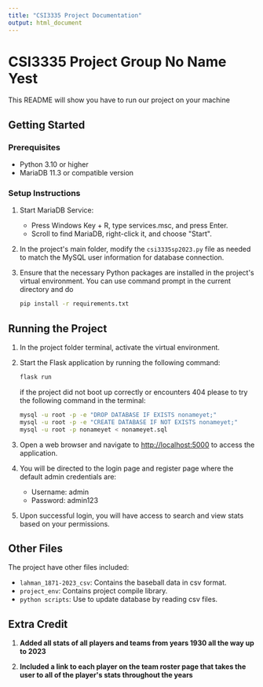 ```yaml
---
title: "CSI3335 Project Documentation"
output: html_document
---
```


# CSI3335 Project Group No Name Yest

This README will show you have to run our project on your machine

## Getting Started

### Prerequisites

- Python 3.10 or higher
- MariaDB 11.3 or compatible version

### Setup Instructions

1. Start MariaDB Service:
    - Press Windows Key + R, type services.msc, and press Enter.
    - Scroll to find MariaDB, right-click it, and choose "Start".


2. In the project's main folder, modify the `csi3335sp2023.py` file as needed to match the MySQL user information for database connection.


3. Ensure that the necessary Python packages are installed in the project's virtual environment. You can use command prompt in the current directory and do

   ```bash
   pip install -r requirements.txt
   ```

## Running the Project

1. In the project folder terminal, activate the virtual environment.


2. Start the Flask application by running the following command:
   ```bash
   flask run
   ```
   if the project did not boot up correctly or encounters 404 please to try the following command in the terminal:
    ```bash
    mysql -u root -p -e "DROP DATABASE IF EXISTS nonameyet;" 
    mysql -u root -p -e "CREATE DATABASE IF NOT EXISTS nonameyet;"
    mysql -u root -p nonameyet < nonameyet.sql
   ```
   
3. Open a web browser and navigate to [http://localhost:5000](http://localhost:5000) to access the application.


4. You will be directed to the login page and register page where the default admin credentials are:
   - Username: admin
   - Password: admin123


5. Upon successful login, you will have access to search and view stats based on your permissions.


## Other Files

The project have other files included:

- `lahman_1871-2023_csv`: Contains the baseball data in csv format.
- `project_env`: Contains project compile library.
- `python scripts`: Use to update database by reading csv files.



## Extra Credit
1. **Added all stats of all players and teams from years 1930 all the way up to 2023**

2. **Included a link to each player on the team roster page that takes the user to all of the player's stats throughout the years**